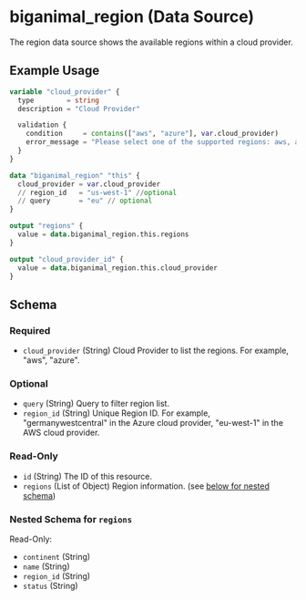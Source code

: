 # biganimal_region (Data Source)
The region data source shows the available regions within a cloud provider.

## Example Usage
```terraform
variable "cloud_provider" {
  type        = string
  description = "Cloud Provider"

  validation {
    condition     = contains(["aws", "azure"], var.cloud_provider)
    error_message = "Please select one of the supported regions: aws, azure."
  }
}

data "biganimal_region" "this" {
  cloud_provider = var.cloud_provider
  // region_id   = "us-west-1" //optional
  // query       = "eu" // optional
}

output "regions" {
  value = data.biganimal_region.this.regions
}

output "cloud_provider_id" {
  value = data.biganimal_region.this.cloud_provider
}
```

<!-- schema generated by tfplugindocs -->
## Schema

### Required

- `cloud_provider` (String) Cloud Provider to list the regions. For example, "aws", "azure".

### Optional

- `query` (String) Query to filter region list.
- `region_id` (String) Unique Region ID. For example, "germanywestcentral" in the Azure cloud provider, "eu-west-1" in the AWS cloud provider.

### Read-Only

- `id` (String) The ID of this resource.
- `regions` (List of Object) Region information. (see [below for nested schema](#nestedatt--regions))

<a id="nestedatt--regions"></a>
### Nested Schema for `regions`

Read-Only:

- `continent` (String)
- `name` (String)
- `region_id` (String)
- `status` (String)
